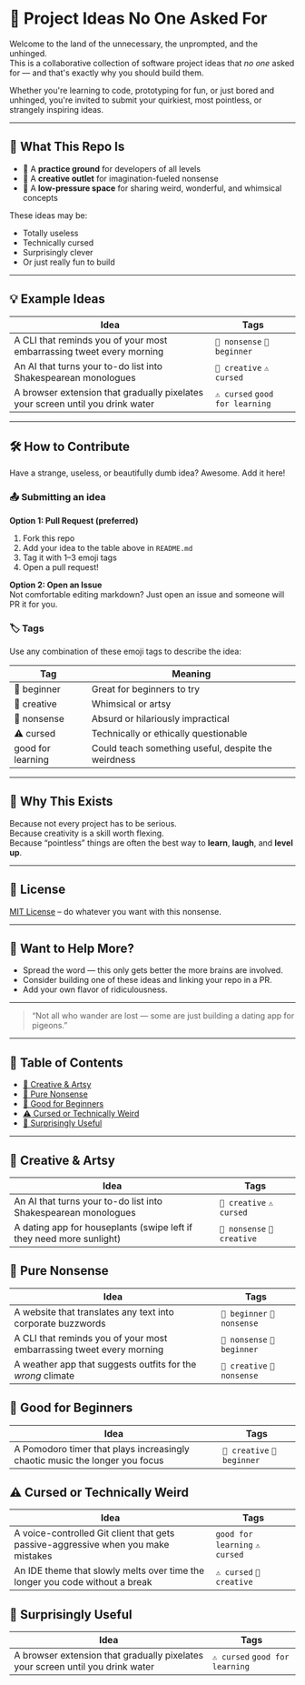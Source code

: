 # 🧠 Project Ideas No One Asked For

Welcome to the land of the unnecessary, the unprompted, and the unhinged.  
This is a collaborative collection of software project ideas that *no one* asked for — and that's exactly why you should build them.

Whether you're learning to code, prototyping for fun, or just bored and unhinged, you're invited to submit your quirkiest, most pointless, or strangely inspiring ideas.

---

## 📌 What This Repo Is

- 🧪 A **practice ground** for developers of all levels
- 🧠 A **creative outlet** for imagination-fueled nonsense
- 🧰 A **low-pressure space** for sharing weird, wonderful, and whimsical concepts

These ideas may be:
- Totally useless
- Technically cursed
- Surprisingly clever
- Or just really fun to build

---

## 💡 Example Ideas

| Idea | Tags |
|------|------|
| A CLI that reminds you of your most embarrassing tweet every morning | `🤡 nonsense` `🧰 beginner` |
| An AI that turns your to-do list into Shakespearean monologues | `🎨 creative` `⚠️ cursed` |
| A browser extension that gradually pixelates your screen until you drink water | `⚠️ cursed` `good for learning` |

---

## 🛠️ How to Contribute

Have a strange, useless, or beautifully dumb idea? Awesome. Add it here!

### 📤 Submitting an idea

**Option 1: Pull Request (preferred)**  
1. Fork this repo  
2. Add your idea to the table above in `README.md`  
3. Tag it with 1–3 emoji tags  
4. Open a pull request!

**Option 2: Open an Issue**  
Not comfortable editing markdown? Just open an issue and someone will PR it for you.

### 🏷️ Tags

Use any combination of these emoji tags to describe the idea:

| Tag | Meaning |
|-----|--------|
| 🧰 beginner | Great for beginners to try |
| 🎨 creative | Whimsical or artsy |
| 🤡 nonsense | Absurd or hilariously impractical |
| ⚠️ cursed | Technically or ethically questionable |
| good for learning | Could teach something useful, despite the weirdness |

---

## 🙌 Why This Exists

Because not every project has to be serious.  
Because creativity is a skill worth flexing.  
Because “pointless” things are often the best way to **learn**, **laugh**, and **level up**.

---

## 📄 License

[MIT License](LICENSE) – do whatever you want with this nonsense.

---

## 💬 Want to Help More?

- Spread the word — this only gets better the more brains are involved.
- Consider building one of these ideas and linking your repo in a PR.
- Add your own flavor of ridiculousness.

---

> “Not all who wander are lost — some are just building a dating app for pigeons.”

---

## 🧭 Table of Contents
- [🎨 Creative & Artsy](#-creative--artsy)
- [🤡 Pure Nonsense](#-pure-nonsense)
- [🧰 Good for Beginners](#-good-for-beginners)
- [⚠️ Cursed or Technically Weird](#-cursed-or-technically-weird)
- [🎯 Surprisingly Useful](#-surprisingly-useful)

---

## 🎨 Creative & Artsy
| Idea | Tags |
|------|------|
| An AI that turns your to-do list into Shakespearean monologues | `🎨 creative` `⚠️ cursed` |
| A dating app for houseplants (swipe left if they need more sunlight) | `🤡 nonsense` `🎨 creative` |


## 🤡 Pure Nonsense
| Idea | Tags |
|------|------|
| A website that translates any text into corporate buzzwords | `🧰 beginner` `🤡 nonsense` |
| A CLI that reminds you of your most embarrassing tweet every morning | `🤡 nonsense` `🧰 beginner` |
| A weather app that suggests outfits for the *wrong* climate | `🎨 creative` `🤡 nonsense` |


## 🧰 Good for Beginners
| Idea | Tags |
|------|------|
| A Pomodoro timer that plays increasingly chaotic music the longer you focus | `🎨 creative` `🧰 beginner` |


## ⚠️ Cursed or Technically Weird
| Idea | Tags |
|------|------|
| A voice-controlled Git client that gets passive-aggressive when you make mistakes | `good for learning` `⚠️ cursed` |
| An IDE theme that slowly melts over time the longer you code without a break | `⚠️ cursed` `🎨 creative` |


## 🎯 Surprisingly Useful
| Idea | Tags |
|------|------|
| A browser extension that gradually pixelates your screen until you drink water | `⚠️ cursed` `good for learning` |


